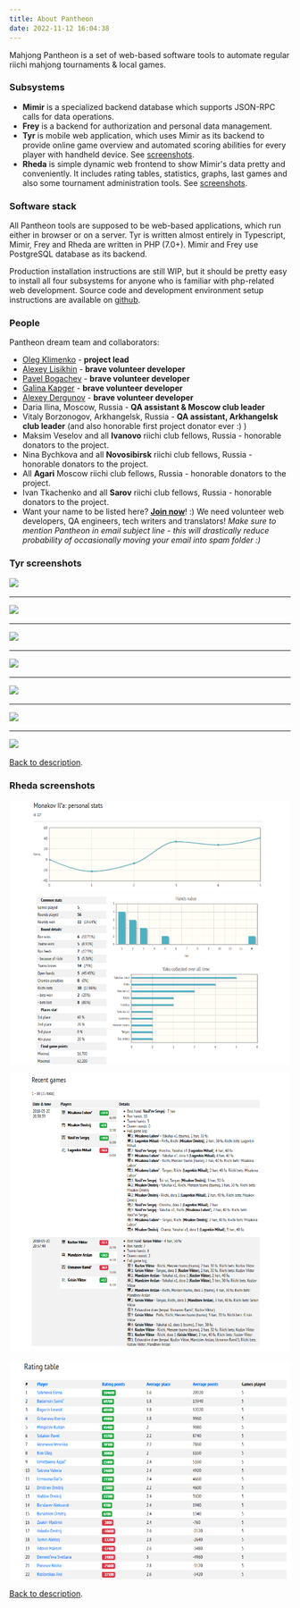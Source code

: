 ```yaml
---
title: About Pantheon
date: 2022-11-12 16:04:38
---
```


Mahjong Pantheon is a set of web-based software tools to automate regular riichi mahjong tournaments & local games.

### Subsystems

- **Mimir** is a specialized backend database which supports JSON-RPC calls for data operations.
- **Frey** is a backend for authorization and personal data management.
- **Tyr** is mobile web application, which uses Mimir as its backend to provide online game overview and automated scoring abilities for every player with handheld device. See [screenshots](#Tyr-screenshots).
- **Rheda** is simple dynamic web frontend to show Mimir's data pretty and conveniently. It includes rating tables, statistics, graphs, last games and also some tournament administration tools. See [screenshots](#Rheda-screenshots).

### Software stack

All Pantheon tools are supposed to be web-based applications, which run either in browser or on a server. Tyr is written almost entirely in Typescript, Mimir, Frey and Rheda are written in PHP (7.0+). Mimir and Frey use PostgreSQL database as its backend.

Production installation instructions are still WIP, but it should be pretty easy to install all four subsystems for anyone who is familiar with php-related web development. Source code and development environment setup instructions are available on [github](https://github.com/MahjongPantheon/pantheon).

### People

Pantheon dream team and collaborators:

- [Oleg Klimenko](https://github.com/ctizen) - **project lead**
- [Alexey Lisikhin](https://github.com/Nihisil) - **brave volunteer developer**
- [Pavel Bogachev](https://github.com/bogachev-pa) - **brave volunteer developer**
- [Galina Kapger](https://github.com/kovavka) - **brave volunteer developer**
- [Alexey Dergunov](https://github.com/alexeydergunov) - **brave volunteer developer**
- Daria Ilina, Moscow, Russia - **QA assistant & Moscow club leader**
- Vitaly Borzonogov, Arkhangelsk, Russia - **QA assistant, Arkhangelsk club leader** (and also honorable first project donator ever :) )
- Maksim Veselov and all **Ivanovo** riichi club fellows, Russia - honorable donators to the project.
- Nina Bychkova and all **Novosibirsk** riichi club fellows, Russia - honorable donators to the project.
- All **Agari** Moscow riichi club fellows, Russia - honorable donators to the project.
- Ivan Tkachenko and all **Sarov** riichi club fellows, Russia - honorable donators to the project.
- Want your name to be listed here? [**Join now**](mailto:me@ctizen.dev)! :) We need volunteer web developers, QA engineers, tech writers and translators! _Make sure to mention Pantheon in email subject line - this will drastically reduce probability of occasionally moving your email into spam folder :)_

### Tyr screenshots

![](/images/Tyr1.png)
<hr>

![](/images/Tyr2.png) 
<hr>

![](/images/Tyr3.png)
<hr>

![](/images/Tyr4.png) 
<hr>

![](/images/Tyr5.png)
<hr>

![](/images/Tyr6.png)
<hr>

![](/images/Tyr8.png) 

<a href="#top">Back to description</a>.

### Rheda screenshots

![](/images/Rheda1.png "Personal stats")

![](/images/Rheda2.png "Recent games")

![](/images/Rheda3.png "Rating table")

<a href="#top">Back to description</a>.

